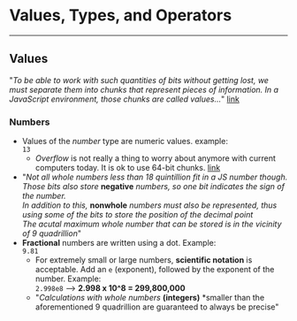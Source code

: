 # Values, Types, and Operators

<hr>

## Values
"*To be able to work with such quantities of bits without getting lost, we must separate them into chunks that represent pieces of information. In a JavaScript environment, those chunks are called values...*" [link](http://eloquentjavascript.net/01_values.html#p_JRdY+sw4TV)

### Numbers
* Values of the *number* type are numeric values. example:
<br>`13`  
  - *Overflow* is not really a thing to worry about anymore with current computers today. It is ok to use 64-bit chunks. [link](http://eloquentjavascript.net/01_values.html#p_WcfWpTcQB6)
* "*Not all whole numbers less than 18 quintillion fit in a JS number though. Those bits also store* **negative** *numbers, so one bit indicates the sign of the number.*<br>*In addition to this,* **nonwhole** *numbers must also be represented, thus using some of the bits to store the position of the decimal point*<br>*The acutal maximum whole number that can be stored is in the vicinity of 9 quadrillion*"
* **Fractional** numbers are written using a dot. Example:
<br>`9.81`
  - For extremely small or large numbers, **scientific notation** is acceptable. Add an `e` (exponent), followed by the exponent of the number. Example:
  <br>`2.998e8` --> **2.998 x 10^8 = 299,800,000**
  - "*Calculations with whole numbers* **(integers)** *smaller than the aforementioned 9 quadrillion are guaranteed to always be precise"
